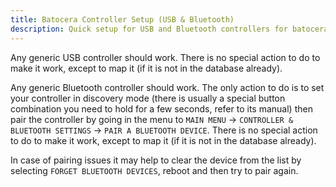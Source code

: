 ```yaml
---
title: Batocera Controller Setup (USB & Bluetooth)
description: Quick setup for USB and Bluetooth controllers for batocera.
---
```

Any generic USB controller should work. There is no special action to do to make it work, except to map it (if it is not in the database already).

Any generic Bluetooth controller should work. The only action to do is to set your controller in discovery mode (there is usually a special button combination you need to hold for a few seconds, refer to its manual) then pair the controller by going in the menu to `MAIN MENU` → `CONTROLLER & BLUETOOTH SETTINGS` → `PAIR A BLUETOOTH DEVICE`. There is no special action to do to make it work, except to map it (if it is not in the database already).

In case of pairing issues it may help to clear the device from the list by selecting `FORGET BLUETOOTH DEVICES`, reboot and then try to pair again.